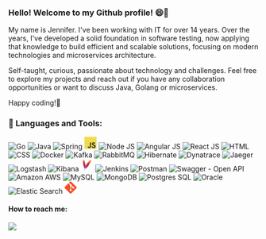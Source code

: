 ### Hello! Welcome to my Github profile! 😄🔭

My name is Jennifer. I've been working with IT for over 14 years. 
Over the years, I've developed a solid foundation in software testing, now applying that knowledge to build efficient and scalable solutions, focusing on modern technologies and microservices architecture.

Self-taught, curious, passionate about technology and challenges.
Feel free to explore my projects and reach out if you have any collaboration opportunities or want to discuss Java, Golang or microservices.

Happy coding!🚀

### 🚀 Languages and Tools:</summary>

<p align="left">
<img height="25" src="https://www.vectorlogo.zone/logos/golang/golang-icon.svg" title="Go" alt="Go" /></code>
<img height="25" src="https://www.vectorlogo.zone/logos/java/java-icon.svg" title="Java" alt="Java" /></code>
<img width="25" height="25" src="https://www.vectorlogo.zone/logos/springio/springio-icon.svg" title="Spring" alt="Spring" /></code>
<img width="25" height="25" src="https://raw.githubusercontent.com/devicons/devicon/master/icons/javascript/javascript-original.svg" title="JavaScript" alt="JavaScript" />
<img height="25" src="https://www.vectorlogo.zone/logos/nodejs/nodejs-horizontal.svg" title="Node JS" alt="Node JS">
<img width="25" height="25" src="https://www.vectorlogo.zone/logos/angular/angular-icon.svg" title="Angular JS" alt="Angular JS" />
<img width="25" height="25" src="https://www.vectorlogo.zone/logos/reactjs/reactjs-icon.svg" title="React JS" alt="React JS" />
<img width="25" height="25" src="https://www.vectorlogo.zone/logos/w3_html5/w3_html5-icon.svg" title="HTML" alt="HTML" />
<img width="25" height="25" src="https://www.vectorlogo.zone/logos/w3_css/w3_css-icon.svg" title="CSS" alt="CSS" />
<img height="25" src="https://www.vectorlogo.zone/logos/docker/docker-icon.svg" title="Docker" alt="Docker" />
<img width="25" height="25" src="https://www.vectorlogo.zone/logos/apache_kafka/apache_kafka-vertical.svg" title="Kafka" alt="Kafka" /></code>
<img width="25" height="25" src="https://www.vectorlogo.zone/logos/rabbitmq/rabbitmq-icon.svg" title="RabbitMQ" alt="RabbitMQ" /></code>
<img width="25" height="25" src="https://www.vectorlogo.zone/logos/hibernate/hibernate-icon.svg" title="Hibernate" alt="Hibernate" /></code>
<img width="25" height="25" src="https://www.vectorlogo.zone/logos/dynatrace/dynatrace-icon.svg" title="Dynatrace" alt="Dynatrace" /></code>
<img width="25" height="25" src="https://www.vectorlogo.zone/logos/jaegertracingio/jaegertracingio-icon.svg" title="Jaeger" alt="Jaeger" /></code>
<img width="25" height="25" src="https://www.vectorlogo.zone/logos/elasticco_logstash/elasticco_logstash-icon.svg" title="Logstash" alt="Logstash" /></code>
<img width="25" height="25" src="https://www.vectorlogo.zone/logos/elasticco_kibana/elasticco_kibana-icon.svg" title="Kibana" alt="Kibana" /></code>
<img width="25" height="25" src="https://raw.githubusercontent.com/vscode-icons/vscode-icons/master/icons/file_type_maven.svg" title="Apache Maven" alt="Apache Maven" /></code>
<img width="25" height="25" src="https://www.vectorlogo.zone/logos/jenkins/jenkins-icon.svg" title="Jenkins" alt="Jenkins" /></code>
<img width="25" height="25" src="https://www.vectorlogo.zone/logos/getpostman/getpostman-icon.svg" title="Postman" alt="Postman" /></code>
<img width="25" height="25" src="https://www.vectorlogo.zone/logos/openapis/openapis-icon.svg" title="Swagger - Open API" alt="Swagger - Open API" /></code>
<img width="25" height="25" src="https://www.vectorlogo.zone/logos/amazon_aws/amazon_aws-icon.svg" title="Amazon AWS" alt="Amazon AWS" /></code>
<img width="25" height="25" src="https://www.vectorlogo.zone/logos/mysql/mysql-icon.svg" title="MySQL" alt="MySQL"/></code>
<img width="25" height="25" src="https://www.vectorlogo.zone/logos/mongodb/mongodb-icon.svg" title="MongoDB" alt="MongoDB"/></code>
<img width="25" height="25" src="https://www.vectorlogo.zone/logos/postgresql/postgresql-icon.svg" title="Postgres SQL" alt="Postgres SQL"/></code>
<img width="25" height="25" src="https://www.vectorlogo.zone/logos/oracle/oracle-icon.svg" title="Oracle" alt="Oracle"/></code>
<img width="22" height="25" src="https://www.vectorlogo.zone/logos/elastic/elastic-icon.svg" title="Elastic Search" alt="Elastic Search"/></code>
<img height="25" src="https://raw.githubusercontent.com/devicons/devicon/master/icons/git/git-original.svg" title="GIT" alt="GIT">
</p>

#### How to reach me:

<div>
<a href="https://www.linkedin.com/in/jennifer-aline-dos-santos" target="_blank"><img src="https://img.shields.io/badge/-LinkedIn-%230077B5?style=for-the-badge&logo=linkedin&logoColor=white" target="_blank"></a>   
</div>

